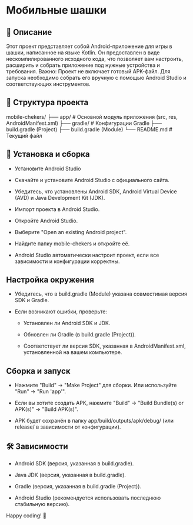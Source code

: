 <h1>Мобильные шашки</h1>

<h2>📌 Описание</h2>
Этот проект представляет собой Android-приложение для игры в шашки, написанное на языке Kotlin. Он предоставлен в виде нескомпилированного исходного кода, что позволяет вам настроить, расширить и собрать приложение под нужные устройства и требования.
Важно: Проект не включает готовый APK-файл. Для запуска необходимо собрать его вручную с помощью Android Studio и соответствующих инструментов.

<h2>📁 Структура проекта</h2>
mobile-chekers/
├── app/                # Основной модуль приложения (src, res, AndroidManifest.xml)
├── gradle/             # Конфигурации Gradle
├── build.gradle (Project)  
├── build.gradle (Module)  
└── README.md           # Текущий файл
<h2>🚀 Установка и сборка</h2>

- Установите Android Studio
 
- Скачайте и установите Android Studio с официального сайта.
 
- Убедитесь, что установлены Android SDK, Android Virtual Device (AVD) и Java Development Kit (JDK).

- Импорт проекта в Android Studio.

- Откройте Android Studio.

- Выберите "Open an existing Android project".

- Найдите папку mobile-chekers и откройте её.

- Android Studio автоматически настроит проект, если все зависимости и конфигурации корректны.

<h2>Настройка окружения</h2>

- Убедитесь, что в build.gradle (Module) указана совместимая версия SDK и Gradle.
  
- Если возникают ошибки, проверьте:
  
  - Установлен ли Android SDK и JDK.
    
  - Обновлен ли Gradle (в build.gradle (Project)).
    
  - Соответствует ли версия SDK, указанная в AndroidManifest.xml, установленной на вашем компьютере.
    
<h2>Сборка и запуск</h2>

- Нажмите "Build" → "Make Project" для сборки. Или используйте "Run" → "Run 'app'".

- Если вы хотите создать APK, нажмите "Build" → "Build Bundle(s) or APK(s)" → "Build APK(s)".
  
- APK будет сохранён в папку app/build/outputs/apk/debug/ (или release/ в зависимости от конфигурации).
  
<h2>🛠️ Зависимости</h2>

- Android SDK (версия, указанная в build.gradle).
  
- Java JDK (версия, указанная в build.gradle).
  
- Gradle (версия, указанная в build.gradle (Project)).
  
- Android Studio (рекомендуется использовать последнюю стабильную версию).

Happy coding! 🚀
